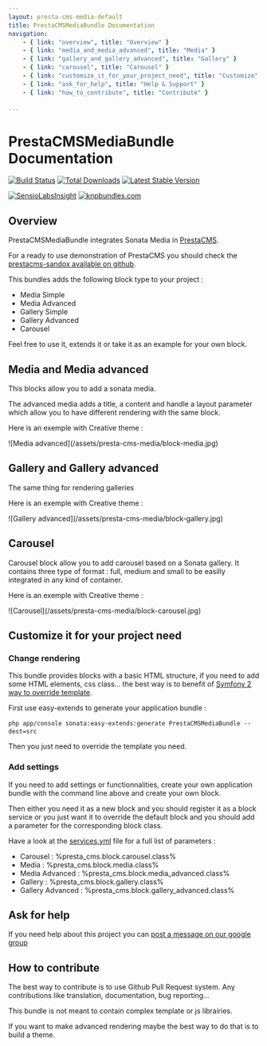 ```yaml
---
layout: presta-cms-media-default
title: PrestaCMSMediaBundle Documentation
navigation:
    - { link: "overview", title: "Overview" }
    - { link: "media_and_media_advanced", title: "Media" }
    - { link: "gallery_and_gallery_advanced", title: "Gallery" }
    - { link: "carousel", title: "Carousel" }
    - { link: "customize_it_for_your_project_need", title: "Customize" }
    - { link: "ask_for_help", title: "Help & Support" }
    - { link: "how_to_contribute", title: "Contribute" }

---
```



# PrestaCMSMediaBundle Documentation

[![Build Status](https://secure.travis-ci.org/prestaconcept/PrestaCMSMediaBundle.png)](http://travis-ci.org/prestaconcept/PrestaCMSMediaBundle)
[![Total Downloads](https://poser.pugx.org/presta/cms-media-bundle/downloads.png)](https://packagist.org/packages/presta/cms-media-bundle)
[![Latest Stable Version](https://poser.pugx.org/presta/cms-media-bundle/v/stable.png)](https://packagist.org/packages/presta/cms-media-bundle)

[![SensioLabsInsight](https://insight.sensiolabs.com/projects/d4e48cf2-8182-4eae-a7aa-f2c370cffb55/big.png)](https://insight.sensiolabs.com/projects/d4e48cf2-8182-4eae-a7aa-f2c370cffb55)
[![knpbundles.com](http://knpbundles.com/prestaconcept/PrestaCMSMediaBundle/badge)](http://knpbundles.com/prestaconcept/PrestaCMSMediaBundle)

## Overview

PrestaCMSMediaBundle integrates Sonata Media in [PrestaCMS][1].

For a ready to use demonstration of PrestaCMS you should check the [prestacms-sandox available on github][7].

This bundles adds the following block type to your project :

-   Media Simple
-   Media Advanced
-   Gallery Simple
-   Gallery Advanced
-   Carousel

Feel free to use it, extends it or take it as an example for your own block.

## Media and Media advanced

This blocks allow you to add a sonata media.

The advanced media adds a title, a content and handle a layout parameter which allow you to have different rendering with the same block.

Here is an exemple with Creative theme :

<p class="center" markdown="1">
![Media advanced](/assets/presta-cms-media/block-media.jpg)
</p>

## Gallery and Gallery advanced

The same thing for rendering galleries

Here is an exemple with Creative theme :

<p class="center" markdown="1">
![Gallery advanced](/assets/presta-cms-media/block-gallery.jpg)
</p>

## Carousel

Carousel block allow you to add carousel based on a Sonata gallery. It contains three type of format : full, medium and small to be easilly integrated in any kind of container.

Here is an exemple with Creative theme :

<p class="center" markdown="1">
![Carousel](/assets/presta-cms-media/block-carousel.jpg)
</p>

## Customize it for your project need

### Change rendering

This bundle provides blocks with a basic HTML structure, if you need to add some HTML elements, css class... the best way is to benefit of [Symfony 2
way to override template][5].

First use easy-extends to generate your application bundle :

    php app/console sonata:easy-extends:generate PrestaCMSMediaBundle --dest=src

Then you just need to override the template you need.

### Add settings

If you need to add settings or functionnalities, create your own application bundle with the command line above and create your own block.

Then either you need it as a new block and you should register it as a block service or you just want it to override the default block and you should
add a parameter for the corresponding block class.

Have a look at the [services.yml][6] file for a full list of parameters :

-   Carousel : %presta_cms.block.carousel.class%
-   Media : %presta_cms.block.media.class%
-   Media Advanced : %presta_cms.block.media_advanced.class%
-   Gallery : %presta_cms.block.gallery.class%
-   Gallery Advanced : %presta_cms.block.gallery_advanced.class%

## Ask for help ##

If you need help about this project you can [post a message on our google group][3]

## How to contribute ##

The best way to contribute is to use Github Pull Request system. Any contributions like translation, documentation, bug reporting...

This bundle is not meant to contain complex template or js librairies.

If you want to make advanced rendering maybe the best way to do that is to build a theme.


[1]: https://github.com/prestaconcept/PrestaCMSCoreBundle
[2]: https://github.com/prestaconcept/prestacms-sandbox
[3]: https://groups.google.com/forum/?hl=fr&fromgroups#!forum/prestacms-devs
[4]: http://sonata-project.org/bundles/media/master/doc/reference/installation.html
[5]: http://symfony.com/doc/2.0/book/templating.html#overriding-bundle-templates
[6]: https://github.com/prestaconcept/PrestaCMSMediaBundle/blob/master/Resources/config/services.yml
[7]: http://sandbox.prestacms.fr/medias/media

